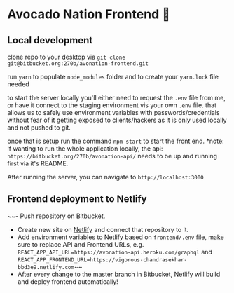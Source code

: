 # Avocado Nation Frontend 🥑

## Local development
clone repo to your desktop via `git clone git@bitbucket.org:270b/avonation-frontend.git`

run `yarn` to populate `node_modules` folder and to create your `yarn.lock` file needed

to start the server locally you'll either need to request the `.env` file from me, or have it connect to the staging environment vis your own `.env` file. that allows us to safely use environment variables with passwords/credentials without fear of it getting exposed to clients/hackers as it is only used locally and not pushed to git.

once that is setup run the command `npm start` to start the front end. *note: if wanting to run the whole application locally, the api: `https://bitbucket.org/270b/avonation-api/` needs to be up and running first via it's README. 

After running the server, you can navigate to `http://localhost:3000`

## Frontend deployment to Netlify

~~- Push repository on Bitbucket.
- Create new site on [Netlify](https://www.netlify.com/) and connect that repository to it.
- Add environment variables to Netlify based on `frontend/.env` file, make sure to replace API and Frontend URLs, e.g. `REACT_APP_API_URL=https://avonation-api.heroku.com/graphql` and `REACT_APP_FRONTEND_URL=https://vigorous-chandrasekhar-bbd3e9.netlify.com`~~
- After every change to the master branch in Bitbucket, Netlify will build and deploy frontend automatically!